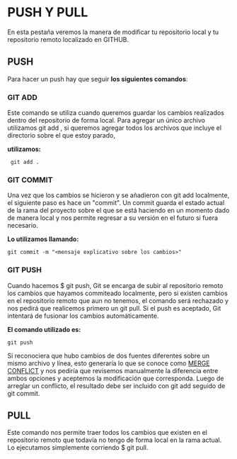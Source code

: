 # PUSH Y PULL

En esta pestaña veremos la manera de modificar tu repositorio local y tu repositorio remoto localizado en GITHUB. 

## PUSH

Para hacer un push hay que seguir **los siguientes comandos**:

### GIT ADD

Este comando se utiliza cuando queremos guardar los cambios realizados dentro del repositorio de forma local.
Para agregar un único archivo utilizamos git add <ruta del archivo>, si queremos agregar todos los archivos que incluye el directorio sobre el que estoy parado,

**utilizamos:**

` git add .`

### GIT COMMIT
Una vez que los cambios se hicieron y se añadieron con git add localmente, el siguiente paso es hace un "commit". Un commit guarda el estado actual de la rama del proyecto sobre el que se está haciendo en un momento dado de manera local y nos permite regresar a su versión en el futuro si fuera necesario.

**Lo utilizamos llamando:**

`git commit -m "<mensaje explicativo sobre los cambios>"`

### GIT PUSH

Cuando hacemos $ git push, Git se encarga de subir al repositorio remoto los cambios que hayamos commiteado localmente, pero si existen cambios en el repositorio remoto que aun no tenemos, el comando será rechazado y nos pedirá que realicemos primero un git pull.
Si el push es aceptado, Git intentará de fusionar los cambios automáticamente.

**El comando utilizado es:**

`git push`

Si reconociera que hubo cambios de dos fuentes diferentes sobre un mismo archivo y línea, esto generaría lo que se conoce como [MERGE CONFLICT](MERGE_CONFLICT.md) y nos pediría que revisemos manualmente la diferencia entre ambos opciones y aceptemos la modificación que corresponda. Luego de arreglar un conflicto, el resultado debe ser incluido con git add seguido de git commit.

## PULL

Este comando nos permite traer todos los cambios que existen en el repositorio remoto que todavía no tengo de forma local en la rama actual.
Lo ejecutamos simplemente corriendo $ git pull.